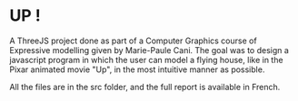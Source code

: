 # UP !

A ThreeJS project done as part of a Computer Graphics course of Expressive modelling given by Marie-Paule Cani. The goal was to design a javascript program in which the user can model a flying house, like in the Pixar animated movie "Up", in the most intuitive manner as possible.

All the files are in the src folder, and the full report is available in French.
